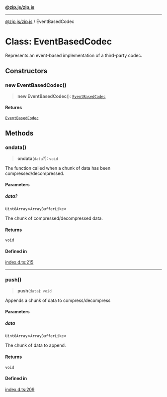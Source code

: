 [**@zip.js/zip.js**](../README.md)

***

[@zip.js/zip.js](../globals.md) / EventBasedCodec

# Class: EventBasedCodec

Represents an event-based implementation of a third-party codec.

## Constructors

### new EventBasedCodec()

> **new EventBasedCodec**(): [`EventBasedCodec`](EventBasedCodec.md)

#### Returns

[`EventBasedCodec`](EventBasedCodec.md)

## Methods

### ondata()

> **ondata**(`data`?): `void`

The function called when a chunk of data has been compressed/decompressed.

#### Parameters

##### data?

`Uint8Array`\<`ArrayBufferLike`\>

The chunk of compressed/decompressed data.

#### Returns

`void`

#### Defined in

[index.d.ts:215](https://github.com/gildas-lormeau/zip.js/blob/24ecd74cb4237f29fe97eb10cff1144c3877ce3d/index.d.ts#L215)

***

### push()

> **push**(`data`): `void`

Appends a chunk of data to compress/decompress

#### Parameters

##### data

`Uint8Array`\<`ArrayBufferLike`\>

The chunk of data to append.

#### Returns

`void`

#### Defined in

[index.d.ts:209](https://github.com/gildas-lormeau/zip.js/blob/24ecd74cb4237f29fe97eb10cff1144c3877ce3d/index.d.ts#L209)

